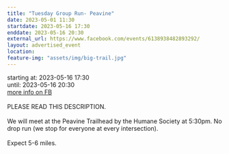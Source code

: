 ```yaml
---
title: "Tuesday Group Run- Peavine"
date: 2023-05-01 11:30
startdate: 2023-05-16 17:30
enddate: 2023-05-16 20:30
external_url: https://www.facebook.com/events/6138938482893292/
layout: advertised_event
location: 
feature-img: "assets/img/big-trail.jpg"
---
```


starting at: 2023-05-16 17:30<br>until: 2023-05-16 20:30<br><a href="https://www.facebook.com/events/6138938482893292/">more info on FB</a><br><br>PLEASE READ THIS DESCRIPTION. <br>
  <br>
  We will meet at the Peavine Trailhead by the Humane Society at 5&#58;30pm. No drop run (we stop for everyone at every intersection). <br>
  <br>
  Expect 5-6 miles.<br>
  <br>
  <br>
  <br>
  <br>
  <br>
  
